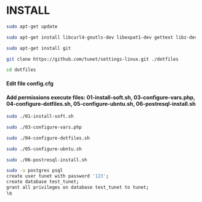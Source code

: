 # INSTALL

````bash
sudo apt-get update
````

````bash
sudo apt-get install libcurl4-gnutls-dev libexpat1-dev gettext libz-dev libssl-dev
````

````bash
sudo apt-get install git
````

````bash
git clone https://github.com/tunet/settings-linux.git ./dotfiles
````

````bash
cd dotfiles
````

#### Edit file config.cfg

#### Add permissions execute files: 01-install-soft.sh, 03-configure-vars.php, 04-configure-dotfiles.sh, 05-configure-ubntu.sh, 06-postresql-install.sh

````bash
sudo ./01-install-soft.sh
````

````bash
sudo ./03-configure-vars.php
````

````bash
sudo ./04-configure-dotfiles.sh
````

````bash
sudo ./05-configure-ubntu.sh
````

````bash
sudo ./06-postresql-install.sh
````

````bash
sudo -u postgres psql
create user tunet with password '123';
create database test_tunet;
grant all privileges on database test_tunet to tunet;
\q
````
